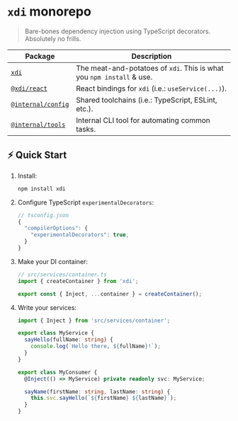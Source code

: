 # `xdi` monorepo

> Bare-bones dependency injection using TypeScript decorators. Absolutely no frills.

| Package                       | Description |
| ----------------------------- | ----------- |
| [`xdi`](./packages/xdi)       | The meat-and-potatoes of `xdi`. This is what you `npm install` & use. |
| [`@xdi/react`](./packages/@xdi/react) | React bindings for `xdi` (i.e.: `useService(...)`). |
| [`@internal/config`](./packages/@internal/config) | Shared toolchains (i.e.: TypeScript, ESLint, etc.). |
| [`@internal/tools`](./packages/@internal/tools) | Internal CLI tool for automating common tasks. |

## ⚡️ Quick Start

1. Install:

   ```zsh
   npm install xdi
   ```

2. Configure TypeScript `experimentalDecorators`:

   ```js
   // tsconfig.json
   {
     "compilerOptions": {
       "experimentalDecorators": true,
     }
   }
   ```

3. Make your DI container:

   ```ts
   // src/services/container.ts
   import { createContainer } from 'xdi';

   export const { Inject, ...container } = createContainer();
   ```

4. Write your services:

   ```ts
   import { Inject } from 'src/services/container';

   export class MyService {
     sayHello(fullName: string) {
       console.log(`Hello there, ${fullName}!`);
     }
   }

   export class MyConsumer {
     @Inject(() => MyService) private readonly svc: MyService;

     sayName(firstName: string, lastName: string) {
       this.svc.sayHello(`${firstName} ${lastName}`);
     }
   }
   ```
